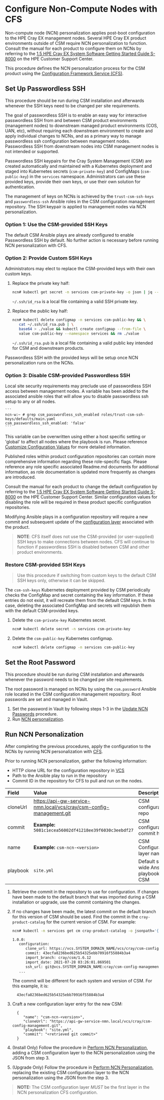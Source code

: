 # Configure Non-Compute Nodes with CFS

Non-compute node (NCN) personalization applies post-boot configuration to the
HPE Cray EX management nodes. Several HPE Cray EX product environments outside
of CSM require NCN personalization to function. Consult the manual for each
product to configure them on NCNs by referring to the [1.5 HPE Cray EX System
Software Getting Started Guide S-8000](https://www.hpe.com/support/ex-gsg) on
the HPE Customer Support Center.

This procedure defines the NCN personalization process for the CSM product using
the [Configuration Framework Service (CFS)](../configuration_management/Configuration_Management.md).

<a name="set_up_passwordless_ssh"></a>
## Set Up Passwordless SSH

This procedure should be run during CSM installation and afterwards whenever
the SSH keys need to be changed per site requirements.

The goal of passwordless SSH is to enable an easy way for interactive
passwordless SSH from and between CSM product environments (management nodes) to
downstream managed product environments (COS, UAN, etc), without requiring each
downstream environment to create and apply individual changes to NCNs, and as a
primary way to manage passwordless ssh configuration between management nodes.
Passwordless SSH from downstream nodes into CSM management nodes is not intended
or supported.

Passwordless SSH keypairs for the Cray System Management (CSM) are created 
automatically and maintained with a Kubernetes deployment and staged into
Kubernetes secrets (`csm-private-key`) and ConfigMaps (`csm-public-key`) in the
`services` namespace. Administrators can use these provided keys, provide their
own keys, or use their own solution for authentication.

The management of keys on NCNs is achieved by the `trust-csm-ssh-keys` and
`passwordless-ssh` Ansible roles in the CSM configuration management repository.
The SSH keypair is applied to management nodes via NCN personalization.


### Option 1: Use the CSM-provided SSH Keys

The default CSM Ansible plays are already configured to enable Passwordless SSH
by default. No further action is necessary before running NCN personalization
with CFS.

### Option 2: Provide Custom SSH Keys

Administrators may elect to replace the CSM-provided keys with their own custom
keys.

1. Replace the private key half:
   ```bash
   ncn# kubectl get secret -n services csm-private-key -o json | jq --arg value "$(cat ~/.ssh/id_rsa | base64)" '.data["value"]=$value' | kubectl apply -f -
   ```
   `~/.ssh/id_rsa` is a local file containing a valid SSH private key.

1. Replace the public key half:
   ```bash
   ncn# kubectl delete configmap -n services csm-public-key && \
      cat ~/.ssh/id_rsa.pub | \
      base64 > ./value && kubectl create configmap --from-file \
      value csm-public-key --namespace services && rm ./value
   ```
   `~/.ssh/id_rsa.pub` is a local file containing a valid public key intended for
    CSM and downstream products.

Passwordless SSH with the provided keys will be setup once NCN personalization
runs on the NCNs.

###  Option 3: Disable CSM-provided Passwordless SSH

Local site security requirements may preclude use of passwordless SSH access between
management nodes. A variable has been added to the associated ansible roles that will
allow you to disable passwordless ssh setup to any or all nodes.

    ```
    ncn-w:~ # grep csm_passwordless_ssh_enabled roles/trust-csm-ssh-keys/defaults/main.yaml
    csm_passwordless_ssh_enabled: 'false'
    ```

This variable can be overwritten using either a host specific setting or 'global' to affect
all nodes where the playbook is run. Please reference [Customize Configuration Values](../configuration_management/Customize_Configuration_Values.md)
for more detailed information.

Published roles within product configuration repositories can contain more comprehensive
information regarding these role-specific flags. Please reference any role specific associated Readme.md
documents for additional information, as role documentation is updated more frequently as
changes are introduced.

Consult the manual for each product to change the default configuration by 
referring to the [1.5 HPE Cray EX System Software Getting Started Guide S-8000](https://www.hpe.com/support/ex-gsg)
on the HPE Customer Support Center. Similar configuration values for disabling the
role will be required in these product specific configuration repositories.

Modifying Ansible plays in a configuration repository will require a new commit
and subsequent update of the [configuration layer](../configuration_management/Configuration_Layers.md)
associated with the product.

> __NOTE__: CFS itself does not use the CSM-provided (or user-supplied) SSH keys
> to make connections between nodes. CFS will continue to function if
> passwordless SSH is disabled between CSM and other product environments.

### Restore CSM-provided SSH Keys

> Use this procedure if switching from custom keys to the default CSM SSH keys
> only, otherwise it can be skipped.

The `csm-ssh-keys` Kubernetes deployment provided by CSM periodically checks the
ConfigMap and secret containing the key information. If these entries do not
exist, it will recreate them from the default CSM keys. In this case, deleting
the associated ConfigMap and secrets will republish them with the default
CSM-provided keys.

1. Delete the `csm-private-key` Kubernetes secret.
   ```bash
   ncn# kubectl delete secret -n services csm-private-key
   ```
1. Delete the `csm-public-key` Kubernetes configmap.
   ```bash
   ncn# kubectl delete configmap -n services csm-public-key
   ```

<a name="set_root_password"></a>
## Set the Root Password

This procedure should be run during CSM installation and afterwards whenever
the password needs to be changed per site requirements.

The root password is managed on NCNs by using the `csm.password` Ansible role
located in the CSM configuration management repository. Root passwords are set
and managed in Vault.

1. Set the password in Vault by following steps 1-3 in the
   [Update NCN Passwords](../security_and_authentication/Update_NCN_Passwords.md)
   procedure.
1. Run [NCN personalization](#run_ncn_personalization).

<a name="run_ncn_personalization"></a>
## Run NCN Personalization

After completing the previous procedures, apply the configuration to the NCNs
by running NCN personalization with [CFS](../configuration_management/Configuration_Management.md).

Prior to running NCN personalization, gather the following information: 

* HTTP clone URL for the configuration repository in [VCS](../configuration_management/Version_Control_Service_VCS.md)
* Path to the Ansible play to run in the repository
* Commit ID in the repository for CFS to pull and run on the nodes.


| Field | Value  | Description  |
|:----------|:----------|:----------|
| cloneUrl | https://api-gw-service-nmn.local/vcs/cray/csm-config-management.git | CSM configuration repo |
| commit  | **Example:** `5081c1ecea56002df41218ee39f6030c3eebdf27` | CSM configuration commit hash |
| name | **Example:** `csm-ncn-<version>` | CSM Configuration layer name |
| playbook | `site.yml` | Default site-wide Ansible playbook for CSM | 

1. Retrieve the commit in the repository to use for configuration. If changes
   have been made to the default branch that was imported during a CSM
   installation or upgrade, use the commit containing the changes. 

1. If no changes have been made, the latest commit on the default branch for
   this version of CSM should be used. Find the commit in the
   `cray-product-catalog` for the current version of CSM. For example:
   ```bash
   ncn# kubectl -n services get cm cray-product-catalog -o jsonpath='{.data.csm}'

   1.0.0:
      configuration:
         clone_url: https://vcs.SYSTEM_DOMAIN_NAME/vcs/cray/csm-config-management.git
         commit: 43ecfa8236bed625b54325ebb70916f55884b3a4
         import_branch: cray/csm/1.6.12
         import_date: 2021-07-28 03:26:01.869501
         ssh_url: git@vcs.SYSTEM_DOMAIN_NAME:cray/csm-config-management.git
      ...
   ```
   The commit will be different for each system and version of CSM. For
   this example, it is:

         43ecfa8236bed625b54325ebb70916f55884b3a4

1. Craft a new configuration layer entry for the new CSM:

         {
            "name": "csm-ncn-<version>",
            "cloneUrl": "https://api-gw-service-nmn.local/vcs/cray/csm-config-management.git",
            "playbook": "site.yml",
            "commit": "<retrieved git commit>"
         }

1. (Install Only) Follow the procedure in [Perform NCN Personalization](Perform_NCN_Personalization.md),
   adding a CSM configuration layer to the NCN personalization using the JSON
   from step 3.

1. (Upgrade Only) Follow the procedure in [Perform NCN Personalization](Perform_NCN_Personalization.md),
   replacing the existing CSM configuration layer to the NCN personalization
   using the JSON from the step 3.

> **NOTE:** The CSM configuration layer _MUST_ be the first layer in the
> NCN personalization CFS configuration.